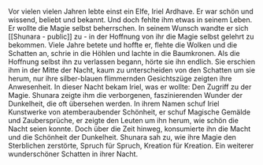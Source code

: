 Vor vielen vielen Jahren lebte einst ein Elfe, Iriel Ardhave.
Er war schön und wissend, beliebt und bekannt. Und doch fehlte ihm etwas in seinem Leben. Er wollte die Magie selbst beherrschen.
In seinem Wunsch wandte er sich [[Shunara - public]] zu - in der Hoffnung von ihr die Magie selbst gelehrt zu bekommen.
Viele Jahre betete und hoffte er, flehte die Wolken und die Schatten an, schrie in die Höhlen und lachte in die Baumkronen. Als die Hoffnung selbst ihn zu verlassen begann, hörte sie ihn endlich. Sie erschien ihm in der Mitte der Nacht, kaum zu unterscheiden von den Schatten um sie herum, nur ihre silber-blauen flimmernden Gesichtszüge zeigten ihre Anwesenheit.
In dieser Nacht bekam Iriel, was er wollte: Den Zugriff zu der Magie. Shunara zeigte ihm die verborgenen, faszinierenden Wunder der Dunkelheit, die oft übersehen werden.
In ihrem Namen schuf Iriel Kunstwerke von atemberaubender Schönheit, er schuf Magische Gemälde und Zaubersprüche, er zeigte den Leuten um ihn herum, wie schön die Nacht seien konnte.
Doch über die Zeit hinweg, konsumierte ihn die Macht und die Schönheit der Dunkelheit. Shunara sah zu, wie ihre Magie den Sterblichen zerstörte, Spruch für Spruch, Kreation für Kreation.
Ein weiterer wunderschöner Schatten in ihrer Nacht.